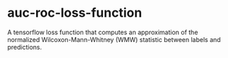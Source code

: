 # auc-roc-loss-function
A tensorflow loss function that computes an approximation of the normalized Wilcoxon-Mann-Whitney (WMW) statistic between labels and predictions.
